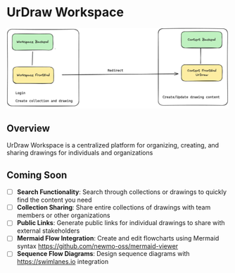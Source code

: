 # UrDraw Workspace

![UrDraw Workspace Overview](./images/overview.jpg)

## Overview

UrDraw Workspace is a centralized platform for organizing, creating, and sharing drawings for individuals and organizations

## Coming Soon

- [ ] **Search Functionality**: Search through collections or drawings to quickly find the content you need
- [ ] **Collection Sharing**: Share entire collections of drawings with team members or other organizations
- [ ] **Public Links**: Generate public links for individual drawings to share with external stakeholders
- [ ] **Mermaid Flow Integration**: Create and edit flowcharts using Mermaid syntax https://github.com/newmo-oss/mermaid-viewer
- [ ] **Sequence Flow Diagrams**: Design sequence diagrams with https://swimlanes.io integration
